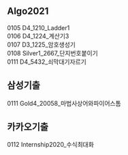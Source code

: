 ## Algo2021

0105 D4_1210_Ladder1  
0106 D4_1224_계산기3  
0107 D3_1225_암호생성기  
0108 Silver1_2667_단지번호붙이기  
0111 D4_5432_쇠막대기자르기  

## 삼성기출
0111 Gold4_20058_마법사상어와파이어스톰  

## 카카오기출
0112 Internship2020_수식최대화  
